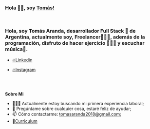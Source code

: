 ### Hola 👋🏽, soy [Tomás!](https://adarshreddyash.github.io) 
<br />

### Hola, soy Tomás Aranda, desarrollador Full Stack 🚀 de Argentina, actualmente soy, Freelancer👨🏽‍💻, además de la programación, disfruto de hacer ejercicio 🏋🏻‍♂️ y escuchar música🎵.

- <a href="https://www.linkedin.com/in/tomas--aranda">
  🔥Linkedin
</a>


 - <a href="https://www.instagram.com/tomas_aranda24/?utm_medium=copy_link">🔥Instagram</a>
<br />
<br />

  
**Sobre Mi**

- 👨🏽‍💻 Actualmente estoy buscando mi primera experiencia laboral;
- 💬 Pregúntame sobre cualquier cosa, estaré feliz de ayudar;
- 📫 Cómo contactarme: tomasaranda2018@gmail.com;
- 📝[Curriculum](https://drive.google.com/file/d/1VaZkw8e5qBqdGSp_ATZ8qTVKPgRD0wR1/view)

